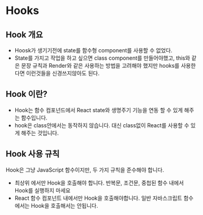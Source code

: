 # Hooks
## Hook 개요
- Hoosk가 생기기전에 state를 함수형 component를 사용할 수 없었다.
- State를 가지고 작업을 하고 싶으면 class component를 만들어야했고, this와 같은 문장 규칙과 Render와 같은 사용하는 방법을 고려해야 했지만 hooks를 사용한다면 이런것들을 신경쓰지않아도 된다.

## Hook 이란?
- Hook는 함수 컴포넌드에서 React state와 생명주기 기능을 연동 할 수 있게 해주는 함수입니다.
- hook은 class안에서는 동작하지 않습니다. 대신 class없이 React를 사용할 수 있게 해주는 것입니다.
  

## Hook 사용 규칙
Hook은 그냥 JavaScript 함수이지만, 두 가지 규칙을 준수해야 합니다.
- 최상위 에서만 Hook을 호출해야 합니다. 반복문, 조건문, 중첩된 함수 내에서 Hook를 실행하지 마세요
- React 함수 컴포넌트 내에서만 Hook을 호출해야합니다. 일반 자바스크립트 함수에서는 Hook을 호출해서는 안됩니다.

